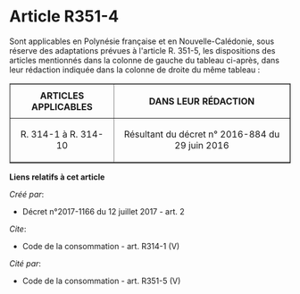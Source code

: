 # Article R351-4

Sont applicables en Polynésie française et en Nouvelle-Calédonie, sous réserve des adaptations prévues à l'article R. 351-5,
les dispositions des articles mentionnés dans la colonne de gauche du tableau ci-après, dans leur rédaction indiquée dans la
colonne de droite du même tableau : 

<table border="1">
  <tbody>
    <tr>
      <th>ARTICLES APPLICABLES </th>
      <th>

DANS LEUR RÉDACTION 

</th>
    </tr>
    <tr>
      <td align="center">

R. 314-1 à R. 314-10

</td>
      <td align="center">Résultant du décret n° 2016-884 du 29 juin 2016</td>
    </tr>
  </tbody>
</table>

**Liens relatifs à cet article**

_Créé par_:

  - Décret n°2017-1166 du 12 juillet 2017 - art. 2

_Cite_:

  - Code de la consommation - art. R314-1 (V)

_Cité par_:

  - Code de la consommation - art. R351-5 (V)
